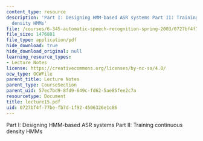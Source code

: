 ```yaml
---
content_type: resource
description: 'Part I: Designing HMM-based ASR systems Part II: Training continuous
  density HMMs'
file: /courses/6-345-automatic-speech-recognition-spring-2003/0727bf4f77befb7d1f924506326e1c86_lecture15.pdf
file_size: 1476881
file_type: application/pdf
hide_download: true
hide_download_original: null
learning_resource_types:
- Lecture Notes
license: https://creativecommons.org/licenses/by-nc-sa/4.0/
ocw_type: OCWFile
parent_title: Lecture Notes
parent_type: CourseSection
parent_uid: 57ec7bd9-8fd9-649c-fd62-5ae85fee2c7a
resourcetype: Document
title: lecture15.pdf
uid: 0727bf4f-77be-fb7d-1f92-4506326e1c86
---
```

Part I: Designing HMM-based ASR systems Part II: Training continuous density HMMs